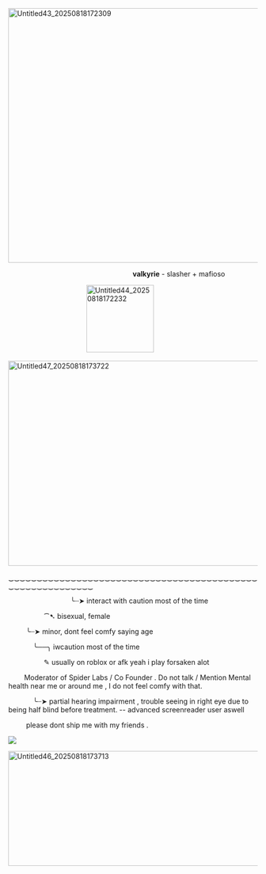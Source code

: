 <img width="1200" height="514" alt="Untitled43_20250818172309" src="https://github.com/user-attachments/assets/105c6596-e877-4b3f-b65d-ca8c7dcd9292" />


 &emsp; &emsp; &emsp; &emsp; &emsp; &emsp; &emsp; &emsp; &emsp; &emsp; &emsp; &emsp; &emsp; &emsp; **valkyrie** - slasher + mafioso

  &emsp; &emsp; &emsp; &emsp; &emsp; &emsp; &emsp; &emsp; &emsp;<img width="136" height="136" alt="Untitled44_20250818172232" src="https://github.com/user-attachments/assets/6d3795da-eda9-4c77-bf45-81b11b92b87d" />

<img width="1200" height="414" alt="Untitled47_20250818173722" src="https://github.com/user-attachments/assets/479822c7-f3cc-4533-af6a-d7995715a03d" />

  ‿‿‿‿‿‿‿‿‿‿‿‿‿‿‿‿‿‿‿‿‿‿‿‿‿‿‿‿‿‿‿‿‿‿‿‿‿‿‿‿‿‿‿‿‿‿‿‿‿‿‿‿‿‿‿‿‿‿‿


  &emsp; &emsp; &emsp; &emsp; &emsp; &emsp; &emsp; ╰┈➤ interact with caution most of the time

   &emsp; &emsp; &emsp; &emsp; ⁀➷ bisexual, female

 &emsp;  &emsp; ╰┈➤ minor, dont feel comfy saying age
 
  &emsp; &emsp; &emsp;╰──╮ iwcaution most of the time

   &emsp; &emsp; &emsp; &emsp; ✎ usually on roblox or afk yeah i play forsaken alot

&emsp;&emsp; Moderator of Spider Labs / Co Founder . Do not talk / Mention Mental health near me or around me , I do not feel comfy with that.

&emsp; &emsp; &emsp;╰┈➤ partial hearing impairment , trouble seeing in right eye due to being half blind before treatment. -- advanced screenreader user aswell

&emsp; &emsp; please dont ship me with my friends .

![](https://komarev.com/ghpvc/?username=ELLERN4TE&color=000000&label=catfished-users&style=for-the-badge)

<img width="1200" height="232" alt="Untitled46_20250818173713" src="https://github.com/user-attachments/assets/34b0c949-cd7b-4502-b630-bc40cb4967eb" />

